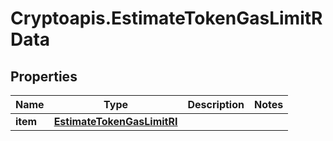 # Cryptoapis.EstimateTokenGasLimitRData

## Properties

Name | Type | Description | Notes
------------ | ------------- | ------------- | -------------
**item** | [**EstimateTokenGasLimitRI**](EstimateTokenGasLimitRI.md) |  | 


